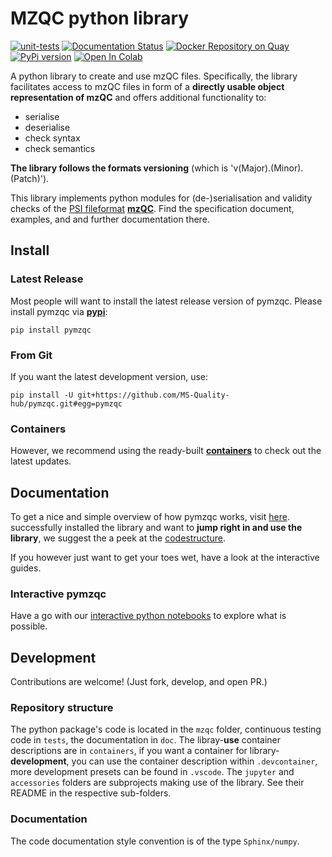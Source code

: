# MZQC python library
[![unit-tests](https://github.com/MS-Quality-hub/pymzqc/actions/workflows/unit_tests.yml/badge.svg)](https://github.com/MS-Quality-hub/pymzqc/actions/workflows/unit_tests.yml)
[![Documentation Status](https://readthedocs.org/projects/pymzqc/badge/?version=latest)](https://pymzqc.readthedocs.io/en/latest/?badge=latest)
[![Docker Repository on Quay](https://img.shields.io/badge/container-ready-brightgreen.svg "Docker Repository on Quay")](https://quay.io/repository/mwalzer/pymzqc?tab=tags)
[![PyPi version](https://badgen.net/pypi/v/pymzqc/)](https://pypi.com/project/pymzqc)
[![Open In Colab](https://colab.research.google.com/assets/colab-badge.svg)](https://colab.research.google.com/github/MS-Quality-hub/pymzqc/blob/main/jupyter/mzqc_in_5/write_in_5_minutes.ipynb)

A python library to create and use mzQC files. Specifically, the library facilitates access to 
mzQC files in form of a **directly usable object representation of mzQC** and offers additional 
functionality to:
* serialise
* deserialise
* check syntax
* check semantics

**The library follows the formats versioning** (which is 'v(Major).(Minor).(Patch)').

This library implements python modules for (de-)serialisation and validity checks of the [PSI fileformat](http://www.psidev.info/groups/quality-control) [**mzQC**](https://hupo-psi.github.io/mzQC/). Find the specification document, examples, and and further documentation there.


## Install

### Latest Release
Most people will want to install the latest release version of pymzqc. Please install pymzqc via [**pypi**](https://pypi.org/project/pymzqc/): 
```
pip install pymzqc
```

### From Git
If you want the latest development version, use: 
```
pip install -U git+https://github.com/MS-Quality-hub/pymzqc.git#egg=pymzqc
```
### Containers
However, we recommend using the ready-built [**containers**](https://quay.io/repository/mwalzer/pymzqc?tab=tags) to check out the latest updates.

## Documentation
To get a nice and simple overview of how pymzqc works, visit [here](https://pymzqc.readthedocs.io/en/latest/examples.html). 
successfully installed the library and want to **jump right in and use the library**, we suggest the a peek at the [codestructure](https://pymzqc.readthedocs.io/en/latest/codestructure.html).

If you however just want to get your toes wet, have a look at the interactive guides.

### Interactive pymzqc
Have a go with our [interactive python notebooks](jupyter/README.md) to explore what is possible.


## Development 
Contributions are welcome! (Just fork, develop, and open PR.)

### Repository structure
The python package's code is located in the `mzqc` folder, continuous testing code in `tests`, the documentation in `doc`. The libray-**use** container descriptions are in `containers`, if you want a container for library-**development**, you can use the container description within `.devcontainer`, more development presets can be found in `.vscode`. The `jupyter` and `accessories` folders are subprojects making use of the library. See their README in the respective sub-folders.

### Documentation
The code documentation style convention is of the type `Sphinx/numpy`.

